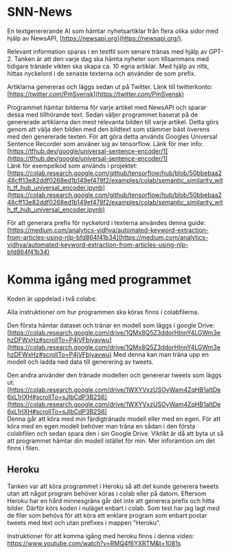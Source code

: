 # SNN-News

En textgenererande AI som hämtar nyhetsartiklar från flera olika sidor med hjälp av NewsAPI,  [https://newsapi.org](https://newsapi.org/).

Relevant information sparas i en textfil som senare tränas med hjälp av GPT-2. Tanken är att den varje dag ska hämta nyheter som tillsammans med tidigare tränade vikten ska skapa ca. 10 egna artiklar. Med hjälp av nltk, hittas nyckelord i de senaste texterna och använder de som prefix.

Artiklarna genereras och läggs sedan ut på Twitter. Länk till twitterkonto:  [https://twitter.com/PmSvensk](https://twitter.com/PmSvensk)

Programmet hämtar bilderna för varje artikel med NewsAPI och sparar dessa med tillhörande text. Sedan väljer programmet baserat på de genererade artiklarna den mest relevanta bilden till varje artikel. Detta görs genom att välja den bilden med den bildtext som stämmer bäst överens med den genererade texten. För att göra detta används Googles Universal Sentence Recorder som använer sig av tensorflow. Länk för mer info:  [https://tfhub.dev/google/universal-sentence-encoder/1](https://tfhub.dev/google/universal-sentence-encoder/1)  
Länk för exempelkod som används i projektet:  [https://colab.research.google.com/github/tensorflow/hub/blob/50bbebaa248cff13e82ddf0268ed1b149ef478f2/examples/colab/semantic_similarity_with_tf_hub_universal_encoder.ipynb](https://colab.research.google.com/github/tensorflow/hub/blob/50bbebaa248cff13e82ddf0268ed1b149ef478f2/examples/colab/semantic_similarity_with_tf_hub_universal_encoder.ipynb)

För att generara prefix för nyckelord i texterna användes denna guide:  [https://medium.com/analytics-vidhya/automated-keyword-extraction-from-articles-using-nlp-bfd864f41b34](https://medium.com/analytics-vidhya/automated-keyword-extraction-from-articles-using-nlp-bfd864f41b34)

# Komma igång med programmet

Koden är uppdelad i två colabs:

Alla instruktioner om hur programmen ska köras finns i colabfilerna.

Den första hämtar dataset och tränar en modell som läggs i google Drive:  [https://colab.research.google.com/drive/1QMx8Q5Z3ddorHInnY4LGWm3ehzDFWxHz#scrollTo=P4jVFbiyavwu](https://colab.research.google.com/drive/1QMx8Q5Z3ddorHInnY4LGWm3ehzDFWxHz#scrollTo=P4jVFbiyavwu) 
Med denna kan man träna upp en modell och ladda ned data till generering av tweets.

Den andra använder den tränade modellen och genererar tweets som läggs ut:  [https://colab.research.google.com/drive/1WXYVxzUSOyWam4ZqHB1aItDe6xL1rlXH#scrollTo=sJlbCdP3B2S6](https://colab.research.google.com/drive/1WXYVxzUSOyWam4ZqHB1aItDe6xL1rlXH#scrollTo=sJlbCdP3B2S6)  
Denna går att köra med min färdigtränade modell eller med en egen. För att köra med en egen modell behöver man träna en sådan i den första colabfilen och sedan spara den i sin Google Drive. Viktikt är då att byta ut så att programmet hämtar din modell istället för min. Mer inforamtion om det finns i filen.

## Heroku

Tanken var att köra programmet i Heroku så att det kunde generera tweets utan att något program behöver köras i colab eller på datorn. Eftersom Heroku har en hård minnesgräns går det inte att generera prefix och hitta bilder. Därför körs koden i nuläget enbart i colab. Som test har jag lagt med de filer som behövs för att köra ett enklare program som enbart postar tweets med text och utan prefixes i mappen "Heroku".

Instruktioner för att komma igång med heroku finns i denna video:
https://www.youtube.com/watch?v=RMQ4f6YXRTM&t=1081s


